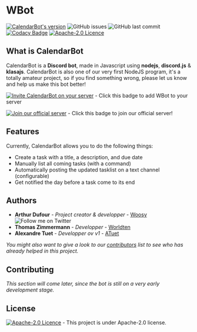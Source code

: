 # WBot

[![CalendarBot's version](https://img.shields.io/badge/version-2.0.0-brightgreen.svg)](https://discord.gg/ff4f52s)
![GitHub issues](https://img.shields.io/github/issues-raw/woosy/WBot.svg)
![GitHub last commit](https://img.shields.io/github/last-commit/woosy/WBot.svg)
[![Codacy Badge](https://api.codacy.com/project/badge/Grade/d51355f9284b4c7da809a167e36dbd87)](https://app.codacy.com/app/WBot/WBot?utm_source=github.com&utm_medium=referral&utm_content=Woosy/WBot&utm_campaign=Badge_Grade_Dashboard)
[![Apache-2.0 Licence](https://img.shields.io/hexpm/l/plug.svg)](https://tldrlegal.com/license/apache-license-2.0-(apache-2.0))

## What is CalendarBot

CalendarBot is a **Discord bot**, made in Javascript using **nodejs**, **discord.js** & **klasajs**. CalendarBot is also one of our very first NodeJS program, it's a totally amateur project, so if you find something wrong, please let us know and help us make this bot better!

[![Invite CalendarBot on your server](https://img.shields.io/badge/Invite%20me-(click)-7289DA.svg?logo=discord)](https://discordapp.com/oauth2/authorize?client_id=364846844217524225&scope=bot&permissions=2146958591) - Click this badge to add WBot to your server

[![Join our official server](https://img.shields.io/discord/358623719914209301.svg?logo=discord&label=join%20us!&colorB=7289DA)](https://discord.gg/ff4f52s) - Click this badge to join our official server!

## Features

Currently, CalendarBot allows you to do the following things:

* Create a task with a title, a description, and due date
* Manually list all coming tasks (with a command)
* Automatically posting the updated tasklist on a text channel (configurable)
* Get notified the day before a task come to its end

## Authors

* **Arthur Dufour** - *Project creator & developper* - [Woosy](https://github.com/Woosy) ![Follow me on Twitter](https://img.shields.io/twitter/follow/woosy__.svg?style=social&label=Follow)
* **Thomas Zimmermann** - *Developper* - [Worldten](https://github.com/Worldten)
* **Alexandre Tuet** - *Developper ov v1* - [ATuet](https://github.com/atuet)

*You might also want to give a look to our [contributors](https://github.com/woosy/CalendarBot/contributors) list to see who has already helped in this project.*

## Contributing

*This section will come later, since the bot is still on a very early development stage.*

## License

[![Apache-2.0 Licence](https://img.shields.io/hexpm/l/plug.svg)](https://tldrlegal.com/license/apache-license-2.0-(apache-2.0)) - This project is under Apache-2.0 license.
